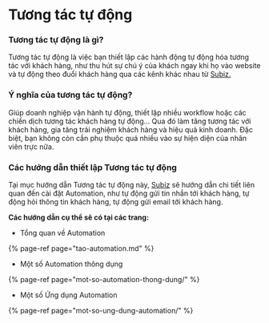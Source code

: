 # Tương tác tự động

### Tương tác tự động là gì?

Tương tác tự động là việc bạn thiết lập các hành động tự động hóa tương tác với khách hàng, như thu hút sự chú ý của khách ngay khi họ vào website và tự động theo đuổi khách hàng qua các kênh khác nhau từ [Subiz.](https://subiz.com/vi/)

### Ý nghĩa của tương tác tự động?

Giúp doanh nghiệp vận hành tự động, thiết lập nhiều workflow hoặc các chiến dịch tương tác khách hàng tự động… Qua đó làm tăng tương tác với khách hàng, gia tăng trải nghiệm khách hàng và hiệu quả kinh doanh. Đặc biệt, bạn không còn cần phụ thuộc quá nhiều vào sự hiện diện của nhân viên trực nữa.

### Các hướng dẫn thiết lập Tương tác tự động

Tại mục hướng dẫn Tương tác tự động này, [Subiz](https://subiz.com/vi/) sẽ hướng dẫn chi tiết liên quan đến cài đặt Automation, như tự động gửi tin nhắn  tới khách hàng, tự động hỏi thông tin khách hàng, tự động gửi email tới khách hàng.

**Các hướng dẫn cụ thể sẽ có tại các trang:**

* Tổng quan về Automation

{% page-ref page="tao-automation.md" %}

* Một số Automation thông dụng

{% page-ref page="mot-so-automation-thong-dung/" %}

* Một số Ứng dụng Automation

{% page-ref page="mot-so-ung-dung-automation/" %}



